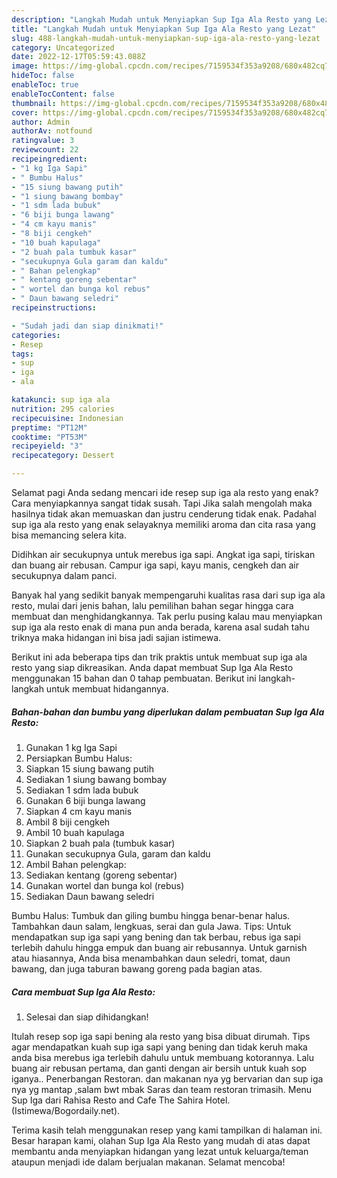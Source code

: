```yaml
---
description: "Langkah Mudah untuk Menyiapkan Sup Iga Ala Resto yang Lezat"
title: "Langkah Mudah untuk Menyiapkan Sup Iga Ala Resto yang Lezat"
slug: 488-langkah-mudah-untuk-menyiapkan-sup-iga-ala-resto-yang-lezat
category: Uncategorized
date: 2022-12-17T05:59:43.088Z
image: https://img-global.cpcdn.com/recipes/7159534f353a9208/680x482cq70/sup-iga-ala-resto-foto-resep-utama.jpg
hideToc: false
enableToc: true
enableTocContent: false
thumbnail: https://img-global.cpcdn.com/recipes/7159534f353a9208/680x482cq70/sup-iga-ala-resto-foto-resep-utama.jpg
cover: https://img-global.cpcdn.com/recipes/7159534f353a9208/680x482cq70/sup-iga-ala-resto-foto-resep-utama.jpg
author: Admin
authorAv: notfound
ratingvalue: 3
reviewcount: 22
recipeingredient:
- "1 kg Iga Sapi"
- " Bumbu Halus"
- "15 siung bawang putih"
- "1 siung bawang bombay"
- "1 sdm lada bubuk"
- "6 biji bunga lawang"
- "4 cm kayu manis"
- "8 biji cengkeh"
- "10 buah kapulaga"
- "2 buah pala tumbuk kasar"
- "secukupnya Gula garam dan kaldu"
- " Bahan pelengkap"
- " kentang goreng sebentar"
- " wortel dan bunga kol rebus"
- " Daun bawang seledri"
recipeinstructions:

- "Sudah jadi dan siap dinikmati!"
categories:
- Resep
tags:
- sup
- iga
- ala

katakunci: sup iga ala 
nutrition: 295 calories
recipecuisine: Indonesian
preptime: "PT12M"
cooktime: "PT53M"
recipeyield: "3"
recipecategory: Dessert

---
```



Selamat pagi Anda sedang mencari ide resep sup iga ala resto yang enak? Cara menyiapkannya sangat tidak susah. Tapi Jika salah mengolah maka hasilnya tidak akan memuaskan dan justru cenderung tidak enak. Padahal sup iga ala resto yang enak selayaknya memiliki aroma dan cita rasa yang bisa memancing selera kita.


Didihkan air secukupnya untuk merebus iga sapi. Angkat iga sapi, tiriskan dan buang air rebusan. Campur iga sapi, kayu manis, cengkeh dan air secukupnya dalam panci.

Banyak hal yang sedikit banyak mempengaruhi kualitas rasa dari sup iga ala resto, mulai dari jenis bahan, lalu pemilihan bahan segar hingga cara membuat dan menghidangkannya. Tak perlu pusing kalau mau menyiapkan sup iga ala resto enak di mana pun anda berada, karena asal sudah tahu triknya maka hidangan ini bisa jadi sajian istimewa.


Berikut ini ada beberapa tips dan trik praktis untuk membuat sup iga ala resto yang siap dikreasikan. Anda dapat membuat Sup Iga Ala Resto menggunakan 15 bahan dan 0 tahap pembuatan. Berikut ini langkah-langkah untuk membuat hidangannya.

<!--inarticleads1-->

##### Bahan-bahan dan bumbu yang diperlukan dalam pembuatan Sup Iga Ala Resto:

1. Gunakan 1 kg Iga Sapi
1. Persiapkan  Bumbu Halus:
1. Siapkan 15 siung bawang putih
1. Sediakan 1 siung bawang bombay
1. Sediakan 1 sdm lada bubuk
1. Gunakan 6 biji bunga lawang
1. Siapkan 4 cm kayu manis
1. Ambil 8 biji cengkeh
1. Ambil 10 buah kapulaga
1. Siapkan 2 buah pala (tumbuk kasar)
1. Gunakan secukupnya Gula, garam dan kaldu
1. Ambil  Bahan pelengkap:
1. Sediakan  kentang (goreng sebentar)
1. Gunakan  wortel dan bunga kol (rebus)
1. Sediakan  Daun bawang seledri


Bumbu Halus: Tumbuk dan giling bumbu hingga benar-benar halus. Tambahkan daun salam, lengkuas, serai dan gula Jawa. Tips: Untuk mendapatkan sup iga sapi yang bening dan tak berbau, rebus iga sapi terlebih dahulu hingga empuk dan buang air rebusannya. Untuk garnish atau hiasannya, Anda bisa menambahkan daun seledri, tomat, daun bawang, dan juga taburan bawang goreng pada bagian atas. 

<!--inarticleads2-->

##### Cara membuat Sup Iga Ala Resto:


1. Selesai dan siap dihidangkan!

Itulah resep sop iga sapi bening ala resto yang bisa dibuat dirumah. Tips agar mendapatkan kuah sup iga sapi yang bening dan tidak keruh maka anda bisa merebus iga terlebih dahulu untuk membuang kotorannya. Lalu buang air rebusan pertama, dan ganti dengan air bersih untuk kuah sop iganya.. Penerbangan Restoran. dan makanan nya yg bervarian dan sup iga nya yg mantap ,salam bwt mbak Saras dan team restoran trimasih. Menu Sup Iga dari Rahisa Resto and Cafe The Sahira Hotel. (Istimewa/Bogordaily.net). 

Terima kasih telah menggunakan resep yang kami tampilkan di halaman ini. Besar harapan kami, olahan Sup Iga Ala Resto yang mudah di atas dapat membantu anda menyiapkan hidangan yang lezat untuk keluarga/teman ataupun menjadi ide dalam berjualan makanan. Selamat mencoba!
